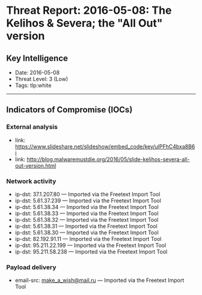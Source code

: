 # Threat Report: 2016-05-08: The Kelihos & Severa; the "All Out" version


## Key Intelligence
* Date: 2016-05-08
* Threat Level: 3 (Low)
* Tags: tlp:white

---

## Indicators of Compromise (IOCs)
### External analysis
* link: https://www.slideshare.net/slideshow/embed_code/key/ulPFhC4bxa8B6i
* link: http://blog.malwaremustdie.org/2016/05/slide-kelihos-severa-all-out-version.html

### Network activity
* ip-dst: 37.1.207.80 — Imported via the Freetext Import Tool
* ip-dst: 5.61.37.239 — Imported via the Freetext Import Tool
* ip-dst: 5.61.38.34 — Imported via the Freetext Import Tool
* ip-dst: 5.61.38.33 — Imported via the Freetext Import Tool
* ip-dst: 5.61.38.32 — Imported via the Freetext Import Tool
* ip-dst: 5.61.38.31 — Imported via the Freetext Import Tool
* ip-dst: 5.61.38.30 — Imported via the Freetext Import Tool
* ip-dst: 82.192.91.11 — Imported via the Freetext Import Tool
* ip-dst: 95.211.22.199 — Imported via the Freetext Import Tool
* ip-dst: 95.211.58.238 — Imported via the Freetext Import Tool

### Payload delivery
* email-src: make_a_wish@mail.ru — Imported via the Freetext Import Tool

